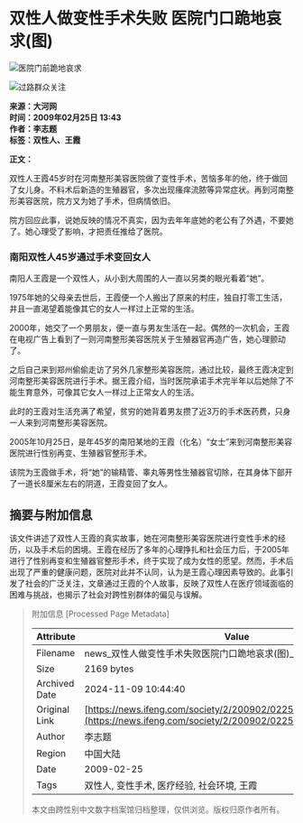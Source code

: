 # 双性人做变性手术失败 医院门口跪地哀求(图)

![医院门前跪地哀求](http://img.ifeng.com/hres/200902/25/13/6f0864d9de5e60e963db30de1140da5d.jpg)

![过路群众关注](http://img.ifeng.com/hres/200902/25/13/14c2482fba21518b6e23e3eff3485167.jpg)

**来源：大河网**  
**时间：2009年02月25日 13:43**  
**作者：李志题**  
**标签：双性人、王霞**

**正文：**

双性人王霞45岁时在河南整形美容医院做了变性手术，苦恼多年的他，终于做回了女儿身。不料术后新造的生殖器官，多次出现瘙痒流脓等异常症状。再到河南整形美容医院，院方又为她了手术，但病情依旧。

院方回应此事，说她反映的情况不真实，因为去年年底她的老公有了外遇，不要她了。她心理受了影响，才把责任推给了医院。

### 南阳双性人45岁通过手术变回女人

南阳人王霞是一个双性人，从小到大周围的人一直以另类的眼光看着“她”。

1975年她的父母亲去世后，王霞便一个人搬出了原来的村庄，独自打零工生活，并且一直渴望着能像其它的女人一样过上正常的生活。

2000年，她交了一个男朋友，便一直与男友生活在一起。偶然的一次机会，王霞在电视广告上看到了一则河南整形美容医院关于生殖器官再造广告，她心理颤动了。

之后自己来到郑州偷偷走访了另外几家整形美容医院，通过比较，最终王霞决定到河南整形美容医院进行手术。据王霞介绍，当时医院承诺手术完半年以后她除了不能生育意外，可像其它女人一样过上正常女人的生活。

此时的王霞对生活充满了希望，贫穷的她背着男友攒了近3万的手术医药费，只身一人来到河南整形美容医院。

2005年10月25日，是年45岁的南阳某地的王霞（化名）“女士”来到河南整形美容医院进行性别再变、生殖器官整形手术。

该院为王霞做手术，将“她”的输精管、睾丸等男性生殖器官切除，在其身体下部开了一道长8厘米左右的阴道，王霞变回了女人。

## 摘要与附加信息

<!-- tcd_abstract -->
该文件讲述了双性人王霞的真实故事，她在河南整形美容医院进行变性手术的经历，以及手术后的困境。王霞在经历了多年的心理挣扎和社会压力后，于2005年进行了性别再变和生殖器官整形手术，终于实现了成为女性的愿望。然而，手术后出现了严重的健康问题，医院对此并不认同，认为是王霞心理因素导致的。此事引发了社会的广泛关注，文章通过王霞的个人故事，反映了双性人在医疗领域面临的困难与挑战，也揭示了社会对跨性别群体的偏见与误解。
<!-- tcd_abstract_end -->

> 附加信息 [Processed Page Metadata]
>
> | Attribute       | Value                                  |
> |-----------------|----------------------------------------|
> | Filename        | news_双性人做变性手术失败医院门口跪地哀求(图)_-_凤凰网.md                             |
> | Size            | 2169 bytes                           |
> | Archived Date   | 2024-11-09 10:44:40                             |
> | Original Link   | [https://news.ifeng.com/society/2/200902/0225_344_1032815.shtml](https://news.ifeng.com/society/2/200902/0225_344_1032815.shtml)                       |
> | Author          | 李志题                               |
> | Region          | 中国大陆                               |
> | Date            | 2009-02-25                                 |
> | Tags            | 双性人, 变性手术, 医疗经验, 社会环境, 王霞                                 |
>
> 本文由跨性别中文数字档案馆归档整理，仅供浏览。版权归原作者所有。
>